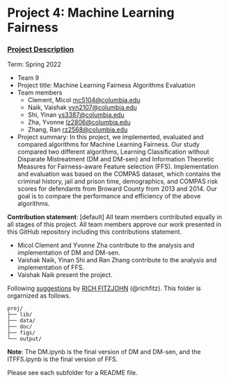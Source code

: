 # Project 4: Machine Learning Fairness

### [Project Description](doc/project4_desc.md)

Term: Spring 2022

+ Team 9
+ Project title: Machine Learning Fairness Algorithms Evaluation
+ Team members
	+ Clement, Micol mc5104@columbia.edu
	+ Naik, Vaishak vvn2107@columbia.edu
	+ Shi, Yinan ys3387@columbia.edu
	+ Zha, Yvonne lz2806@columbia.edu
	+ Zhang, Ran rz2568@columbia.edu
+ Project summary: In this project, we implemented, evaluated and compared algorithms for Machine Learning Fairness. Our study compared two different algorithms, Learning Classification without Disparate Mistreatment (DM and DM-sen) and Information Theoretic Measures for Fairness-aware Feature selection (FFS). Implementation and evaluation was based on the COMPAS dataset, which contains the criminal history, jail and prison time, demographics, and COMPAS risk scores for defendants from Broward County from 2013 and 2014. Our goal is to compare the performance and efficiency of the above algorithms.
	
**Contribution statement**: [default] All team members contributed equally in all stages of this project. All team members approve our work presented in this GitHub repository including this contributions statement. 
+ Micol Clement and Yvonne Zha contribute to the analysis and implementation of DM and DM-sen.
+ Vaishak Naik, Yinan Shi and Ran Zhang contribute to the analysis and implementation of FFS.
+ Vaishak Naik present the project.

Following [suggestions](http://nicercode.github.io/blog/2013-04-05-projects/) by [RICH FITZJOHN](http://nicercode.github.io/about/#Team) (@richfitz). This folder is orgarnized as follows.

```
proj/
├── lib/
├── data/
├── doc/
├── figs/
└── output/
```
**Note**: The DM.ipynb is the final version of DM and DM-sen, and the ITFFS.ipynb is the final version of FFS.

Please see each subfolder for a README file.
